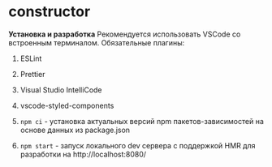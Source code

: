 # constructor

**Установка и разработка**
Рекомендуется использовать VSCode со встроенным терминалом. Обязательные плагины:

1. ESLint
2. Prettier
3. Visual Studio IntelliCode
4. vscode-styled-components

5. `npm ci` - установка актуальных версий npm пакетов-зависимостей на основе данных из package.json
6. `npm start` - запуск локального dev сервера с поддержкой HMR для разработки на http://localhost:8080/
